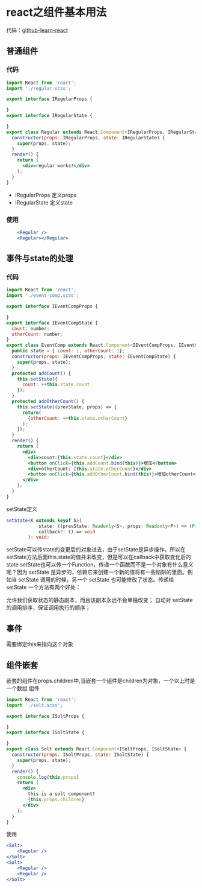 # react之组件基本用法
代码：[github-learn-react](https://github.com/zengwe/learn-react)
## 普通组件
### 代码
```jsx
import React from 'react';
import './regular.scss';

export interface IRegularProps {

}
export interface IRegularState {

}
export class Regular extends React.Component<IRegularProps, IRegularState> {
  constructor(props: IRegularProps, state: IRegularState) {
    super(props, state);
  }
  render() {
    return (
      <div>regular works!</div>
    );
  }
}
```

- IRegularProps 定义props
- IRegularState 定义state

### 使用
```jsx
    <Regular />
    <Regular></Regular>
```

## 事件与state的处理
### 代码
```jsx
import React from 'react';
import './event-comp.scss';

export interface IEventCompProps {

}
export interface IEventCompState {
  count: number;
  otherCount: number;
}
export class EventComp extends React.Component<IEventCompProps, IEventCompState> {
  public state = { count: 1, otherCount: 1};
  constructor(props: IEventCompProps, state: IEventCompState) {
    super(props, state);
  }
  protected addCount() {
    this.setState({
      count: ++this.state.count
    });
  }
  protected addOtherCount() {
    this.setState((prevState, props) => {
      return(
        {otherCount: ++this.state.otherCount}
      );
    });
  }
  render() {
    return (
      <div>
        <div>count:{this.state.count}</div>
        <button onClick={this.addCount.bind(this)}>增加</button>
        <div>otherCount: {this.state.otherCount}</div>
        <button onClick={this.addOtherCount.bind(this)}>增加otherCount</button>
      </div>
    );
  }
}
```

setState定义
```typescript
setState<K extends keyof S>(
            state: ((prevState: Readonly<S>, props: Readonly<P>) => (Pick<S, K> | S | null)) | (Pick<S, K> | S | null),
            callback?: () => void
        ): void;
```
setState可以传state的变更后的对象进去，由于setState是异步操作，所以在setState方法后面this.state的值并未改变，但是可以在callback中获取变化后的state
setState也可以传一个Function，传递一个函数而不是一个对象有什么意义呢？因为 setState 是异步的，依赖它来创建一个新的值将有一些陷阱的里面。例如当 setState 调用的时候，另一个 setState 也可能修改了状态。传递给 setState 一个方法有两个好处：

允许我们获取状态的静态副本，而且该副本永远不会单独改变；
自动对 setState 的调用排序，保证调用执行的顺序；
## 事件
需要绑定this来指向这个对象

## 组件嵌套
嵌套的组件在props.children中,当嵌套一个组件是children为对象，一个以上时是一个数组
组件
```jsx
import React from 'react';
import './solt.scss';

export interface ISoltProps {

}
export interface ISoltState {

}
export class Solt extends React.Component<ISoltProps, ISoltState> {
  constructor(props: ISoltProps, state: ISoltState) {
    super(props, state);
  }
  render() {
    console.log(this.props)
    return (
      <div>
        this is a solt component!
        {this.props.children}
      </div>
    );
  }
}
```
使用
```jsx
<Solt>
    <Regular />
</Solt>
<Solt>
    <Regular />
    <Regular />
</Solt>
```

